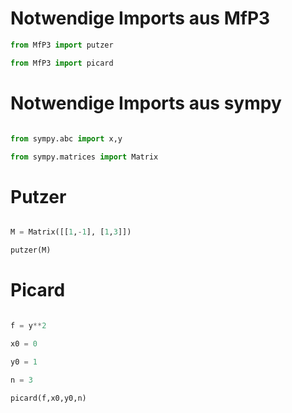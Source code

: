 # Notwendige Imports aus MfP3
```python
from MfP3 import putzer

from MfP3 import picard
```

# Notwendige Imports aus sympy

```python

from sympy.abc import x,y

from sympy.matrices import Matrix

```

# Putzer

```python

M = Matrix([[1,-1], [1,3]])

putzer(M)

```

# Picard

```python

f = y**2

x0 = 0

y0 = 1

n = 3

picard(f,x0,y0,n)

```